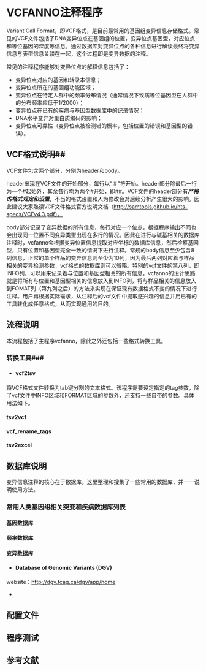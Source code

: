 # VCFANNO注释程序

Variant Call Format，即VCF格式，是目前最常用的基因组变异信息存储格式。常见的VCF文件包括了DNA变异位点在基因组的位置，变异位点基因型，对应位点和等位基因的深度等信息。通过数据库对变异位点的各种信息进行解读最终将变异信息与表型信息关联在一起，这个过程即是变异数据的注释。

常见的注释程序能够对变异位点的解释信息包括了：

+ 变异位点对应的基因和转录本信息；
+ 变异位点所在的基因组功能区域；
+ 变异位点在特定人群中的频率分布情况（通常情况下致病等位基因型在人群中的分布频率应低于1/2000）；
+ 变异位点在已有的疾病与基因型数据库中的记录情况；
+ DNA水平变异对蛋白质编码的影响；
+ 变异位点可靠性（变异位点被检测错的概率，包括位置的错误和基因型的错误）。

## VCF格式说明##

VCF文件包含两个部分，分别为header和body。

header出现在VCF文件的开始部分，每行以“＃”符开始。header部分除最后一行为一个#起始外，其余各行均为两个#开始，即##。VCF文件的header部分有***严格的格式规定和设置***，不当的格式设置和人为修改会对后续分析产生很大的影响。因此建议大家熟读VCF文件格式官方说明文档（http://samtools.github.io/hts-specs/VCFv4.3.pdf）。

body部分记录了变异数据的所有信息，每行对应一个位点，根据程序输出不同也会出现同一位置不同变异类型出现在多行的情况。因此在进行与碱基相关的数据库注释时，vcfanno会根据变异位置信息提取对应坐标的数据库信息，然后检察基因型，只有位置和基因型完全一致的情况下进行注释。常规的body信息至少包含8列信息，正常的单个样品的变异信息则至少为10列，因为最后两列对应着与样品相关的变异检测参数，vcf格式的数据库则可以省略。特别的vcf文件的第八列，即INFO列，可以用来记录着与位置和基因型相关的所有信息，vcfanno的设计思路就是将所有与位置和基因型相关的信息放入到INFO列，将与样品相关的信息放入到FOMAT列（第九列之后）的方法来实现在保证现有数据格式不变的情况下进行注释。用户再根据实际需求，从注释后的vcf文件中提取感兴趣的信息并用已有的工具转化成任意格式，从而实现通用的目的。



## 流程说明

本流程包括了主程序vcfanno，除此之外还包括一些格式转换工具。



### 转换工具###

+ #### vcf2tsv

将VCF格式文件转换为tab键分割的文本格式。该程序需要设定指定的tag参数，除了vcf文件中INFO区域和FORMAT区域的参数外，还支持一些自带的参数。具体用法如下。





#### tsv2vcf





#### vcf_rename_tags





#### tsv2excel



## 数据库说明

变异信息注释的核心在于数据库。这里整理和搜集了一些常用的数据库，并一一说明使用方法。



### 常用人类基因组相关突变和疾病数据库列表



#### 基因数据库

#### 频率数据库



#### 变异数据库

+ #### Database of Genomic Variants (DGV)

website：http://dgv.tcag.ca/dgv/app/home



+ ​





## 配置文件



## 程序测试





## 参考文献






